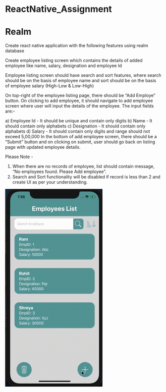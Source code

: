 # ReactNative_Assignment
# Realm

Create react native application with the following features using realm database

Create employee listing screen which contains the details of added employee like name, salary, designation and employee Id

Employee listing screen should have search and sort features, where search should be on the basis of employee name and sort should be on the basis of employee salary (High-Low & Low-High)

On top-right of the employee listing page, there should be “Add Employe” button. On clicking to add employee, it should navigate to add employee screen where user will input the details of the employee. The input fields are:-

a) Employee Id - It should be unique and contain only digits
b) Name - It should contain only alphabets
c) Designation - It should contain only alphabets
d) Salary - It should contain only digits and range should not exceed 5,00,000
In the bottom of add employee screen, there should be a “Submit” button and on clicking on submit, user should go back on listing page with updated employee details.
 
Please Note -
 1. When there are no records of employee, list should contain  message, “No employees found. Please Add employee”.
2. Search and Sort functionality will be disabled if record is less than 2 and create UI as per your understanding. 

![](https://github.com/shivanshirusia19/ReactNative_Assignment/blob/Realm/src/assets/Screen%20Recording%202021-04-08%20at%207.55.44%20PM.gif)
